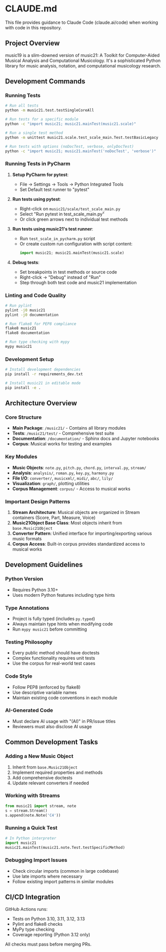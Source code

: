 # CLAUDE.md

This file provides guidance to Claude Code (claude.ai/code) when working with code in this repository.

## Project Overview

music19 is a slim-downed version of music21: A Toolkit for Computer-Aided Musical Analysis and Computational Musicology. It's a sophisticated Python library for music analysis, notation, and computational musicology research.

## Development Commands

### Running Tests

```bash
# Run all tests
python -m music21.test.testSingleCoreAll

# Run tests for a specific module
python -c "import music21; music21.mainTest(music21.scale)"

# Run a single test method
python -m unittest music21.scale.test_scale_main.Test.testBasicLegacy

# Run tests with options (noDocTest, verbose, onlyDocTest)
python -c "import music21; music21.mainTest('noDocTest', 'verbose')"
```

### Running Tests in PyCharm

1. **Setup PyCharm for pytest**:
   - File → Settings → Tools → Python Integrated Tools
   - Set Default test runner to "pytest"

2. **Run tests using pytest**:
   - Right-click on `music21/scale/test_scale_main.py`
   - Select "Run pytest in test_scale_main.py"
   - Or click green arrows next to individual test methods

3. **Run tests using music21's test runner**:
   - Run `test_scale_in_pycharm.py` script
   - Or create custom run configuration with script content:
     ```python
     import music21; music21.mainTest(music21.scale)
     ```

4. **Debug tests**:
   - Set breakpoints in test methods or source code
   - Right-click → "Debug" instead of "Run"
   - Step through both test code and music21 implementation

### Linting and Code Quality

```bash
# Run pylint
pylint -j0 music21
pylint -j0 documentation

# Run flake8 for PEP8 compliance
flake8 music21
flake8 documentation

# Run type checking with mypy
mypy music21
```

### Development Setup

```bash
# Install development dependencies
pip install -r requirements_dev.txt

# Install music21 in editable mode
pip install -e .
```

## Architecture Overview

### Core Structure
- **Main Package**: `/music21/` - Contains all library modules
- **Tests**: `/music21/test/` - Comprehensive test suite
- **Documentation**: `/documentation/` - Sphinx docs and Jupyter notebooks
- **Corpus**: Musical works for testing and examples

### Key Modules
- **Music Objects**: `note.py`, `pitch.py`, `chord.py`, `interval.py`, `stream/`
- **Analysis**: `analysis/`, `roman.py`, `key.py`, `harmony.py`
- **File I/O**: `converter/`, `musicxml/`, `midi/`, `abc/`, `lily/`
- **Visualization**: `graph/`, plotting utilities
- **Corpus Management**: `corpus/` - Access to musical works

### Important Design Patterns
1. **Stream Architecture**: Musical objects are organized in Stream containers (Score, Part, Measure, Voice)
2. **Music21Object Base Class**: Most objects inherit from `base.Music21Object`
3. **Converter Pattern**: Unified interface for importing/exporting various music formats
4. **Corpus Access**: Built-in corpus provides standardized access to musical works

## Development Guidelines

### Python Version
- Requires Python 3.10+
- Uses modern Python features including type hints

### Type Annotations
- Project is fully typed (includes `py.typed`)
- Always maintain type hints when modifying code
- Run `mypy music21` before committing

### Testing Philosophy
- Every public method should have doctests
- Complex functionality requires unit tests
- Use the corpus for real-world test cases

### Code Style
- Follow PEP8 (enforced by flake8)
- Use descriptive variable names
- Maintain existing code conventions in each module

### AI-Generated Code
- Must declare AI usage with "(AI)" in PR/issue titles
- Reviewers must also disclose AI usage

## Common Development Tasks

### Adding a New Music Object
1. Inherit from `base.Music21Object`
2. Implement required properties and methods
3. Add comprehensive doctests
4. Update relevant converters if needed

### Working with Streams
```python
from music21 import stream, note
s = stream.Stream()
s.append(note.Note('C4'))
```

### Running a Quick Test
```python
# In Python interpreter
import music21
music21.mainTest(music21.note.Test.testSpecificMethod)
```

### Debugging Import Issues
- Check circular imports (common in large codebase)
- Use late imports where necessary
- Follow existing import patterns in similar modules

## CI/CD Integration
GitHub Actions runs:
- Tests on Python 3.10, 3.11, 3.12, 3.13
- Pylint and flake8 checks
- MyPy type checking
- Coverage reporting (Python 3.12 only)

All checks must pass before merging PRs.
